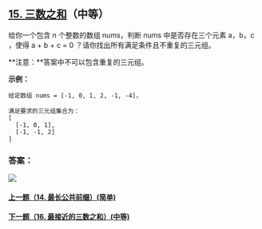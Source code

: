 ## [15. 三数之和](https://leetcode-cn.com/problems/3sum/)（中等）

给你一个包含 n 个整数的数组 nums，判断 nums 中是否存在三个元素 a，b，c ，使得 a + b + c = 0 ？请你找出所有满足条件且不重复的三元组。

**注意：**答案中不可以包含重复的三元组。

**示例：**

```
给定数组 nums = [-1, 0, 1, 2, -1, -4]，

满足要求的三元组集合为：
[
  [-1, 0, 1],
  [-1, -1, 2]
]
```



### 答案：



![](https://img-blog.csdnimg.cn/20200807155236311.png)

#### [上一题（14. 最长公共前缀）(简单)](https://github.com/sdwwld/leetCode/blob/master/src/main/java/com/wld/java/leetcode/leetCode0014.md)

#### [下一题（16. 最接近的三数之和）(中等)](https://github.com/sdwwld/leetCode/blob/master/src/main/java/com/wld/java/leetcode/leetCode0016.md)